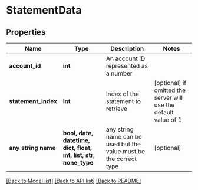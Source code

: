 # StatementData


## Properties
Name | Type | Description | Notes
------------ | ------------- | ------------- | -------------
**account_id** | **int** | An account ID represented as a number | 
**statement_index** | **int** | Index of the statement to retrieve | [optional]  if omitted the server will use the default value of 1
**any string name** | **bool, date, datetime, dict, float, int, list, str, none_type** | any string name can be used but the value must be the correct type | [optional]

[[Back to Model list]](../README.md#documentation-for-models) [[Back to API list]](../README.md#documentation-for-api-endpoints) [[Back to README]](../README.md)


